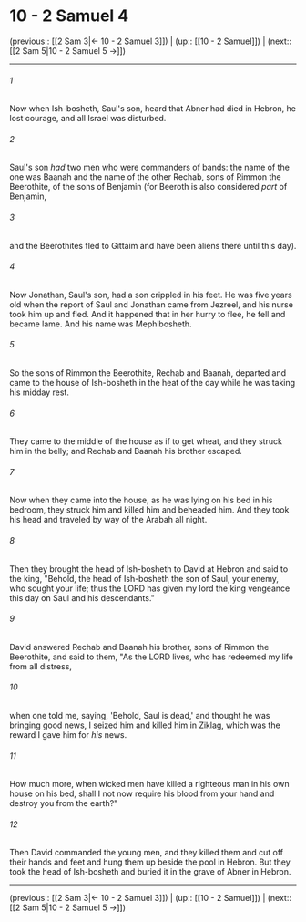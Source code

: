 # 10 - 2 Samuel 4

(previous:: [[2 Sam 3|← 10 - 2 Samuel 3]]) | (up:: [[10 - 2 Samuel]]) | (next:: [[2 Sam 5|10 - 2 Samuel 5 →]])

***


###### 1 
Now when Ish-bosheth, Saul's son, heard that Abner had died in Hebron, he lost courage, and all Israel was disturbed. 

###### 2 
Saul's son _had_ two men who were commanders of bands: the name of the one was Baanah and the name of the other Rechab, sons of Rimmon the Beerothite, of the sons of Benjamin (for Beeroth is also considered _part_ of Benjamin, 

###### 3 
and the Beerothites fled to Gittaim and have been aliens there until this day). 

###### 4 
Now Jonathan, Saul's son, had a son crippled in his feet. He was five years old when the report of Saul and Jonathan came from Jezreel, and his nurse took him up and fled. And it happened that in her hurry to flee, he fell and became lame. And his name was Mephibosheth. 

###### 5 
So the sons of Rimmon the Beerothite, Rechab and Baanah, departed and came to the house of Ish-bosheth in the heat of the day while he was taking his midday rest. 

###### 6 
They came to the middle of the house as if to get wheat, and they struck him in the belly; and Rechab and Baanah his brother escaped. 

###### 7 
Now when they came into the house, as he was lying on his bed in his bedroom, they struck him and killed him and beheaded him. And they took his head and traveled by way of the Arabah all night. 

###### 8 
Then they brought the head of Ish-bosheth to David at Hebron and said to the king, "Behold, the head of Ish-bosheth the son of Saul, your enemy, who sought your life; thus the LORD has given my lord the king vengeance this day on Saul and his descendants." 

###### 9 
David answered Rechab and Baanah his brother, sons of Rimmon the Beerothite, and said to them, "As the LORD lives, who has redeemed my life from all distress, 

###### 10 
when one told me, saying, 'Behold, Saul is dead,' and thought he was bringing good news, I seized him and killed him in Ziklag, which was the reward I gave him for _his_ news. 

###### 11 
How much more, when wicked men have killed a righteous man in his own house on his bed, shall I not now require his blood from your hand and destroy you from the earth?" 

###### 12 
Then David commanded the young men, and they killed them and cut off their hands and feet and hung them up beside the pool in Hebron. But they took the head of Ish-bosheth and buried it in the grave of Abner in Hebron.

***

(previous:: [[2 Sam 3|← 10 - 2 Samuel 3]]) | (up:: [[10 - 2 Samuel]]) | (next:: [[2 Sam 5|10 - 2 Samuel 5 →]])
